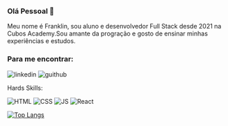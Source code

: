 ### Olá Pessoal 👋

Meu nome é Franklin, sou aluno e desenvolvedor Full Stack desde 2021 na Cubos Academy.Sou amante da progração e gosto de ensinar minhas experiências e estudos. 



### Para me encontrar:

![linkedin](https://img.shields.io/badge/LinkedIn-0077B5?style=for-the-badge&logo=linkedin&logoColor=white)
![guithub](https://img.shields.io/badge/GitHub-100000?style=for-the-badge&logo=github&logoColor=white)


Hards Skills:

![HTML](https://img.shields.io/badge/HTML5-E34F26?style=for-the-badge&logo=html5&logoColor=white)
![CSS](https://img.shields.io/badge/CSS3-1572B6?style=for-the-badge&logo=css3&logoColor=white)
![JS](https://img.shields.io/badge/JavaScript-323330?style=for-the-badge&logo=javascript&logoColor=F7DF1E)
![React](https://img.shields.io/badge/React-20232A?style=for-the-badge&logo=react&logoColor=61DAFB)

[![Top Langs](https://github-readme-stats.vercel.app/api/top-langs/?username=FranklinPereira2309)](https://github.com/FranklinPereira2309/github-readme-stats)






